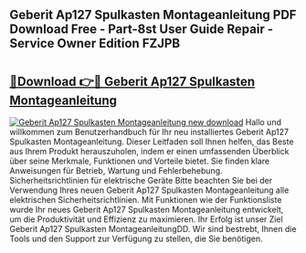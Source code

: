 ## Geberit Ap127 Spulkasten Montageanleitung PDF Download Free - Part-8st User Guide Repair - Service Owner Edition FZJPB

# <h2><a href="http://df8rm8b.blite.top/?on=Geberit+Ap127+Spulkasten+Montageanleitung">🔗Download 👉🔴 Geberit Ap127 Spulkasten Montageanleitung</a></h2>

[![Geberit Ap127 Spulkasten Montageanleitung new download](https://i.imgur.com/lujVjoI.png)](http://df8rm8b.blite.top/?on=Geberit+Ap127+Spulkasten+Montageanleitung)
Hallo und willkommen zum Benutzerhandbuch für Ihr neu installiertes Geberit Ap127 Spulkasten Montageanleitung. Dieser Leitfaden soll Ihnen helfen, das Beste aus Ihrem Produkt herauszuholen, indem er einen umfassenden Überblick über seine Merkmale, Funktionen und Vorteile bietet. Sie finden klare Anweisungen für Betrieb, Wartung und Fehlerbehebung. Sicherheitsrichtlinien für elektrische Geräte Bitte beachten Sie bei der Verwendung Ihres neuen Geberit Ap127 Spulkasten Montageanleitung alle elektrischen Sicherheitsrichtlinien. Mit Funktionen wie der Funktionsliste wurde Ihr neues Geberit Ap127 Spulkasten Montageanleitung entwickelt, um die Produktivität und Effizienz zu maximieren. Ihr Erfolg ist unser Ziel Geberit Ap127 Spulkasten MontageanleitungDD. Wir sind bestrebt, Ihnen die Tools und den Support zur Verfügung zu stellen, die Sie benötigen.
